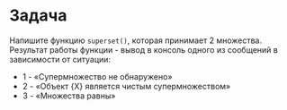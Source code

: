 # Задача

Напишите функцию `superset()`, которая принимает 2 множества. Результат работы функции - вывод в консоль одного из сообщений в зависимости от ситуации:

- 1 - «Супермножество не обнаружено»
- 2 - «Объект {X} является чистым супермножеством»
- 3 - «Множества равны»
